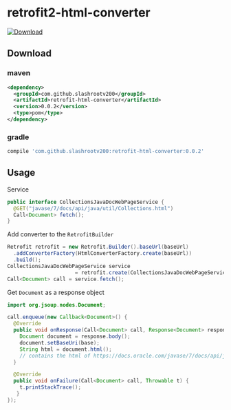 # retrofit2-html-converter

[ ![Download](https://api.bintray.com/packages/slashroot-v200/retrofit-html-converter/retrofit-html-converter/images/download.svg) ](https://bintray.com/slashroot-v200/retrofit-html-converter/retrofit-html-converter/_latestVersion)

## Download

### maven
```xml
<dependency>
  <groupId>com.github.slashrootv200</groupId>
  <artifactId>retrofit-html-converter</artifactId>
  <version>0.0.2</version>
  <type>pom</type>
</dependency>
```

### gradle
```groovy
compile 'com.github.slashrootv200:retrofit-html-converter:0.0.2'
```
## Usage
Service
```java
public interface CollectionsJavaDocWebPageService {
  @GET("javase/7/docs/api/java/util/Collections.html")
  Call<Document> fetch();
}
```
Add converter to the `RetrofitBuilder`
```java
Retrofit retrofit = new Retrofit.Builder().baseUrl(baseUrl)
  .addConverterFactory(HtmlConverterFactory.create(baseUrl))
  .build();
CollectionsJavaDocWebPageService service
                      = retrofit.create(CollectionsJavaDocWebPageService.class);
Call<Document> call = service.fetch();
```

Get `Document` as a response object
```java
import org.jsoup.nodes.Document;

call.enqueue(new Callback<Document>() {
  @Override
  public void onResponse(Call<Document> call, Response<Document> response) {
    Document document = response.body();
    document.setBaseUri(base);
    String html = document.html(); 
    // contains the html of https://docs.oracle.com/javase/7/docs/api/java/util/Collections.html
  }

  @Override
  public void onFailure(Call<Document> call, Throwable t) {
    t.printStackTrace();
   }
});
```
